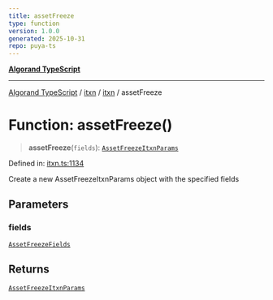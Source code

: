 ```yaml
---
title: assetFreeze
type: function
version: 1.0.0
generated: 2025-10-31
repo: puya-ts
---
```

[**Algorand TypeScript**](../../../../README.md)

***

[Algorand TypeScript](../../../../modules.md) / [itxn](../../../README.md) / [itxn](../README.md) / assetFreeze

# Function: assetFreeze()

> **assetFreeze**(`fields`): [`AssetFreezeItxnParams`](../classes/AssetFreezeItxnParams.md)

Defined in: [itxn.ts:1134](https://github.com/algorandfoundation/puya-ts/blob/main/packages/algo-ts/src/itxn.ts#L1134)

Create a new AssetFreezeItxnParams object with the specified fields

## Parameters

### fields

[`AssetFreezeFields`](../interfaces/AssetFreezeFields.md)

## Returns

[`AssetFreezeItxnParams`](../classes/AssetFreezeItxnParams.md)
